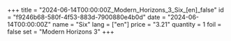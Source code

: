 +++
title = "2024-06-14T00:00:00Z_Modern_Horizons_3_Six_[en]_false"
id = "f9246b68-580f-4f53-883d-7900880e4b0d"
date = "2024-06-14T00:00:00Z"
name = "Six"
lang = ["en"]
price = "3.21"
quantity = 1
foil = false
set = "Modern Horizons 3"
+++
